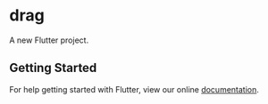 # drag

A new Flutter project.

## Getting Started

For help getting started with Flutter, view our online
[documentation](https://flutter.io/).
